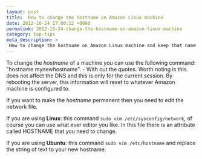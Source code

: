 ```yaml
---
layout: post
title:  How to change the hostname on Amazon Linux machine
date: 2012-10-24 17:00:12 +0000
permalink: 2012-10-24-change-the-hostname-on-amazon-linux-machine
category: top-tips
meta_description: >
 How to change the hostname on Amazon Linux machine and keep that name when its restarted.
---
```


To change the _hostname_ of a machine you can use the following command: "hostname mynewhostname". - With out the quotes. Worth noting is this does not affect the DNS and this is only for the current session. By rebooting the server, this information will reset to whatever Amazon machine is configured to.

If you want to make the _hostname_ permanent then you need to edit the network file.

If you are using **Linux**:&nbsp;this command `sudo vim /etc/sysconfig/network`, of course you can use what ever editor you like. In this file there is an attribute called HOSTNAME that you need to change.

If you are using **Ubuntu**: this command `sudo vim /etc/hostname` and replace the string of text to your new hostname.
  